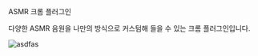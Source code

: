 ASMR 크롬 플러그인


다양한 ASMR 음원을 나만의 방식으로 커스텀해 들을 수 있는 크롬 플러그인입니다.



![asdfas](https://user-images.githubusercontent.com/45548926/102554483-4cdc9380-4108-11eb-96da-e9083a0d36bc.png)
